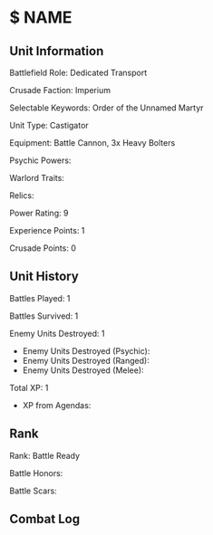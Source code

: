 $ NAME
====

Unit Information
----

Battlefield Role: Dedicated Transport

Crusade Faction: Imperium

Selectable Keywords: Order of the Unnamed Martyr

Unit Type: Castigator

Equipment: Battle Cannon, 3x Heavy Bolters

Psychic Powers:

Warlord Traits:

Relics:

Power Rating: 9

Experience Points: 1

Crusade Points: 0


Unit History
---
Battles Played: 1

Battles Survived: 1

Enemy Units Destroyed: 1
* Enemy Units Destroyed (Psychic):
* Enemy Units Destroyed (Ranged):
* Enemy Units Destroyed (Melee):

Total XP: 1
* XP from Agendas:

Rank
----
Rank: Battle Ready

Battle Honors:

Battle Scars:


Combat Log
---

